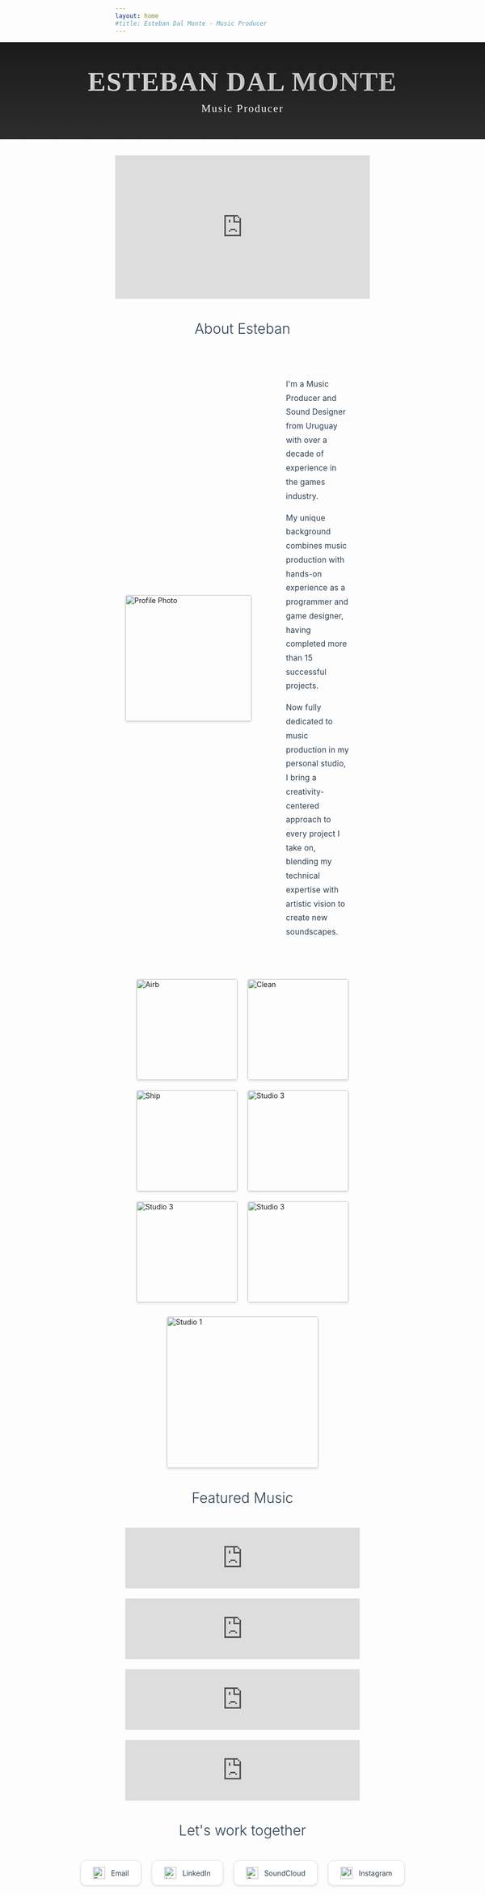 ```yaml
---
layout: home
#title: Esteban Dal Monte - Music Producer
---
```

<!--Recently, I started my own company named [Pixel Core Games](https://x.com/pixelcoregames) and I am developing [Ship Miner](https://shipminer.arielcoppes.dev), a 1 bit low res pixelart twinstick sci fi miner game.  --> 



<!--div align="center">
<iframe width="420" height="315" src="http://youtu.be/XzsMsvoWbHM?si=OzhPgY9_ngqYIUKs" frameborder="0" allowfullscreen></iframe>
</div-->

<!--iframe width="420" height="315" src="http://www.youtube.com/embed/dQw4w9WgXcQ" frameborder="0" allowfullscreen></iframe>-->

<style>
@import url('https://fonts.googleapis.com/css2?family=Cormorant+Garamond:wght@500;600&display=swap');

.custom-header {
    background: linear-gradient(to bottom, #1a1a1a, #2d2d2d);
    padding: 3rem 0;
    margin-bottom: 2rem;
    text-align: center;
    width: 100vw;
    position: relative;
    left: 50%;
    right: 50%;
    margin-left: -50vw;
    margin-right: -50vw;
}

.custom-title {
    font-family: 'Cormorant Garamond', serif;
    font-size: 3.8em;
    font-weight: 600;
    letter-spacing: 0.03em;
    color: transparent;
    background: linear-gradient(45deg, #ffffff, #d4d4d4);
    -webkit-background-clip: text;
    background-clip: text;
    text-shadow: 2px 2px 4px rgba(0,0,0,0.2);
    margin: 0;
    text-transform: uppercase;
}

.subtitle {
    color: #ffffff;
    font-family: 'Cormorant Garamond', serif;
    font-weight: 500;
    font-size: 1.5em;
    letter-spacing: 0.1em;
    margin-top: 0.5em;
}
</style>

<div class="custom-header">
    <h1 class="custom-title">Esteban Dal Monte</h1>
    <div class="subtitle">
        Music Producer
    </div>
</div>

<!-- Video -->
<div style="position: relative; padding-bottom: 56.25%; height: 0; overflow: hidden; max-width: 100%; height: auto;">
  <iframe style="position: absolute; top: 0; left: 0; width: 100%; height: 100%;" 
          src="https://www.youtube.com/embed/IdxLhUqOf-U" 
          title="Reel" 
          frameborder="0" 
          allow="accelerometer; autoplay; clipboard-write; encrypted-media; gyroscope; picture-in-picture" 
          allowfullscreen>
  </iframe>
</div>

<style>
.elegant-text {
    font-family: -apple-system, BlinkMacSystemFont, "SF Pro Display", "Helvetica Neue", Arial, sans-serif;
    font-size: 1.1em;
    line-height: 1.8;
    letter-spacing: 0.01em;
    color: #2c3e50;
    max-width: 800px;
    margin: 0 auto;
    padding: 0 20px;
}

.elegant-heading {
    font-family: -apple-system, BlinkMacSystemFont, "SF Pro Display", "Helvetica Neue", Arial, sans-serif;
    text-align: center;
    font-size: 2em;
    font-weight: 300;
    color: #2c3e50;
    margin: 1.5em 0;
}

.profile-container {
    display: flex;
    align-items: center;
    gap: 3rem;
    max-width: 1000px;
    margin: 4rem auto;
    padding: 0 20px;
}

.profile-image {
    flex-shrink: 0;
    width: 250px;
    height: 250px;
    border-radius: 4px; /* Match other images */
    object-fit: cover;
    box-shadow: 0 2px 4px rgba(0,0,0,0.1);
}

.elegant-text {
    flex-grow: 1;
}
</style>

<h2 class="elegant-heading">About Esteban</h2>
<div class="profile-container">
    <img src="/images/yo2.jpeg" alt="Profile Photo" class="profile-image">
    <div class="elegant-text">
        <p>I'm a Music Producer and Sound Designer from Uruguay with over a decade of experience in the games industry.</p>
        <p>My unique background combines music production with hands-on experience as a programmer and game designer, having completed more than 15 successful projects.</p>
        <p>Now fully dedicated to music production in my personal studio, I bring a creativity-centered approach to every project I take on, blending my technical expertise with artistic vision to create new soundscapes.</p>
    </div>
</div>

<style>
.image-grid-games {
    display: flex;
    justify-content: center;
    align-items: center;
    gap: 20px;
    flex-wrap: wrap;
    max-width: 1200px;
    margin: 2em auto;
    padding: 0 20px;
}

.image-grid-games img {
    width: 200px;
    height: 200px;
    object-fit: cover;
    border-radius: 4px;
    box-shadow: 0 2px 4px rgba(0,0,0,0.1);
}
</style>



<div class="image-grid-games">
    <img src="/images/airborne.jpg" alt="Airb">
    <img src="/images/cleanupcapsule.jpg" alt="Clean">
    <img src="/images/shipMiner2cropped.png" alt="Ship">
    <img src="/images/bonsai.png" alt="Studio 3">
    <img src="/images/scaloni2.png" alt="Studio 3">
    <img src="/images/titans.png" alt="Studio 3">
</div>

<!--{:refdef: style="text-align: center;"}
![studio sess](/images/studio2.png){: width="250" }
{: refdef}-->

<style>
.image-grid {
    display: flex;
    justify-content: center;
    align-items: center;
    gap: 30px;
    flex-wrap: wrap;
    max-width: 1200px;
    margin: 2em auto;
    padding: 0 20px;
}

.image-grid img {
    width: 300px;
    height: 300px;
    object-fit: cover;
    border-radius: 4px;
    box-shadow: 0 2px 4px rgba(0,0,0,0.1);
}
</style>

<div class="image-grid">
    <img src="/images/studio.jpg" alt="Studio 1">
    <!--img src="/images/uruguay.png" alt="Studio 3"-->
</div>

<h2 class="elegant-heading">Featured Music</h2>
<div class="music-grid">
<div class="elegant-text" style="text-align: center;">
  <iframe width="100%" 
          height="120" 
          scrolling="no" 
          frameborder="no" 
          allow="autoplay" 
          src="https://w.soundcloud.com/player/?url=https%3A//api.soundcloud.com/tracks/1499376376&color=%23ff5500&auto_play=false&hide_related=false&show_comments=true&show_user=true&show_reposts=false&show_teaser=true">
  </iframe>

  <iframe width="100%" 
          height="120" 
          scrolling="no" 
          frameborder="no" 
          allow="autoplay"
          style="margin-top: 20px;" 
          src="https://w.soundcloud.com/player/?url=https%3A//api.soundcloud.com/tracks/1661129973&color=%23ff5500&auto_play=false&hide_related=false&show_comments=true&show_user=true&show_reposts=false&show_teaser=true">
  </iframe>

  <iframe width="100%" 
          height="120" 
          scrolling="no" 
          frameborder="no" 
          allow="autoplay"
          style="margin-top: 20px;" 
          src="https://w.soundcloud.com/player/?url=https%3A//api.soundcloud.com/tracks/1854610773&color=%23ff5500&auto_play=false&hide_related=false&show_comments=true&show_user=true&show_reposts=false&show_teaser=true">
  </iframe>

  <iframe width="100%" 
          height="120" 
          scrolling="no" 
          frameborder="no" 
          allow="autoplay"
          style="margin-top: 20px;" 
          src="https://w.soundcloud.com/player/?url=https%3A//api.soundcloud.com/tracks/1436891956&color=%23ff5500&auto_play=false&hide_related=false&show_comments=true&show_user=true&show_reposts=false&show_teaser=true">
  </iframe>
  
</div>






<style>
.social-buttons {
    display: flex;
    justify-content: center;
    gap: 20px;
    margin: 2em auto;
    max-width: 800px;
    padding: 0 20px;
}

.social-button {
    display: inline-flex;
    align-items: center;
    padding: 12px 24px;
    background-color: white;
    border: 1px solid #e0e0e0;
    border-radius: 12px;
    color: #2c3e50;
    text-decoration: none;
    font-family: -apple-system, BlinkMacSystemFont, "SF Pro Display", "Helvetica Neue", Arial, sans-serif;
    transition: all 0.3s ease;
    box-shadow: 0 2px 4px rgba(0,0,0,0.1);
}

.social-button:hover {
    transform: translateY(-2px);
    box-shadow: 0 4px 8px rgba(0,0,0,0.1);
    background-color: #f8f9fa;
}

.social-button img {
    width: 24px;
    height: 24px;
    margin-right: 12px;
}
</style>

<h2 class="elegant-heading">Let's work together</h2>

<div class="social-buttons">
    <a href="mailto:correoesti@outlook.com" class="social-button">
        <img src="https://cdn-icons-png.flaticon.com/512/552/552486.png" alt="Email">
        Email
    </a>
    <a href="https://linkedin.com/in/dalmonteroquero" class="social-button" target="_blank" rel="noopener">
        <img src="https://cdn-icons-png.flaticon.com/512/145/145807.png" alt="LinkedIn">
        LinkedIn
    </a>
    <a href="https://soundcloud.com/dalmontemusic" class="social-button" target="_blank" rel="noopener">
        <img src="https://cdn-icons-png.flaticon.com/512/145/145809.png" alt="SoundCloud">
        SoundCloud
    </a>
    <a href="https://instagram.com/unf0ldmusic" class="social-button" target="_blank" rel="noopener">
            <img src="https://cdn-icons-png.flaticon.com/512/2111/2111463.png" alt="Instagram">
            Instagram
        </a>
</div>

<!--tyle>
.elegant-text {
    font-family: -apple-system, BlinkMacSystemFont, "SF Pro Display", "Helvetica Neue", Arial, sans-serif;
    font-size: 1.1em;
    line-height: 1.8;
    letter-spacing: 0.01em;
    color: #2c3e50;
    max-width: 800px;
    margin: 0 auto;
    padding: 0 20px;
}

.elegant-heading {
    font-family: -apple-system, BlinkMacSystemFont, "SF Pro Display", "Helvetica Neue", Arial, sans-serif;
    text-align: center;
    font-size: 2em;
    font-weight: 300;
    color: #2c3e50;
    margin: 1.5em 0;
}

.profile-container {
    display: flex;
    align-items: flex-start;
    gap: 3rem;
    max-width: 1000px;
    margin: 4rem auto;
    padding: 0 20px;
}

.profile-images {
    flex-shrink: 0;
    display: flex;
    flex-direction: column;
    gap: 20px;
}

.profile-image {
    width: 200px;
    height: 200px;
    border-radius: 4px;
    object-fit: cover;
    box-shadow: 0 2px 4px rgba(0,0,0,0.1);
}

.elegant-text {
    flex-grow: 1;
}
</style>

<h2 class="elegant-heading">About Esteban</h2>
<div class="profile-container">
    <div class="profile-images">
        <img src="/images/yo.jpeg" alt="Profile Photo" class="profile-image">
        <img src="/images/studio.jpg" alt="Studio" class="profile-image">
    </div>
    <div class="elegant-text">
        <p>I'm a music producer from Uruguay with over a decade of experience in the games industry.</p>
        <p>My unique background combines music production with hands-on experience as a programmer and game designer, having completed more than 15 successful projects.</p>
        <p>Now fully dedicated to music production in my personal studio, I bring a creativity-centered approach to every project I take on, blending my technical expertise with artistic vision to create new soundscapes.</p>
    </div>
</div-->